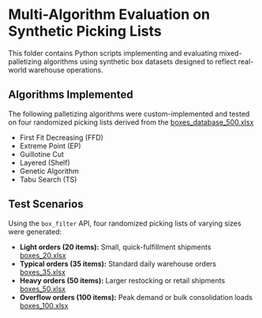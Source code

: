 # Multi-Algorithm Evaluation on Synthetic Picking Lists

This folder contains Python scripts implementing and evaluating mixed-palletizing algorithms using synthetic box datasets designed to reflect real-world warehouse operations.

## Algorithms Implemented

The following palletizing algorithms were custom-implemented and tested on four randomized picking lists derived from the [boxes_database_500.xlsx](https://github.com/Adamos-Daios/package-db-distributions/blob/main/boxes_database/boxes_database_500.xlsx)

- First Fit Decreasing (FFD)
- Extreme Point (EP)
- Guillotine Cut
- Layered (Shelf)
- Genetic Algorithm
- Tabu Search (TS)

## Test Scenarios

Using the `box_filter` API, four randomized picking lists of varying sizes were generated:

- **Light orders (20 items):** Small, quick-fulfillment shipments                       [boxes_20.xlsx](./boxes_20.xlsx)
- **Typical orders (35 items):** Standard daily warehouse orders                        [boxes_35.xlsx](./boxes_35.xlsx)
- **Heavy orders (50 items):** Larger restocking or retail shipments                    [boxes_50.xlsx](./boxes_50.xlsx)
- **Overflow orders (100 items):** Peak demand or bulk consolidation loads              [boxes_100.xlsx](./boxes_100.xlsx) 


